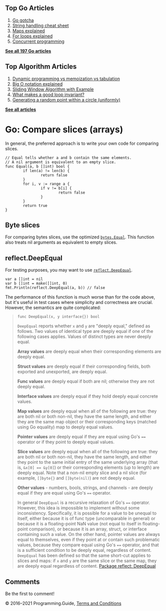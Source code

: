 <span class="underline"></span>

<span class="underline"></span>

## Top Go Articles

1.  [Go gotcha](go-gotcha.html)
2.  [String handling cheat sheet](string-functions-reference-cheat-sheet.html)
3.  [Maps explained](maps-explained.html)
4.  [For loops explained](for-loop.html)
5.  [Concurrent programming](go-concurrency-tutorial.html)

[**See all 197 Go articles**](index.html)

<span class="underline"></span>

## Top Algorithm Articles

1.  [Dynamic programming vs memoization vs tabulation](../dynamic-programming-vs-memoization-vs-tabulation.html)
2.  [Big O notation explained](../big-o-notation-explained.html)
3.  [Sliding Window Algorithm with Example](../sliding-window-example.html)
4.  [What makes a good loop invariant?](../what-makes-a-good-loop-invariant.html)
5.  [Generating a random point within a circle (uniformly)](../random-point-within-circle.html)

[**See all articles**](../index.html)

# Go: Compare slices (arrays)

In general, the preferred approach is to write your own code for comparing slices.

    // Equal tells whether a and b contain the same elements.
    // A nil argument is equivalent to an empty slice.
    func Equal(a, b []int) bool {
            if len(a) != len(b) {
                    return false
            }
            for i, v := range a {
                    if v != b[i] {
                            return false
                    }
            }
            return true
    }

## Byte slices

For comparing bytes slices, use the optimized [`bytes.Equal`](https://golang.org/pkg/bytes/#Equal). This function also treats nil arguments as equivalent to empty slices.

## reflect.DeepEqual

For testing purposes, you may want to use [`reflect.DeepEqual`](https://golang.org/pkg/reflect/#DeepEqual).

    var a []int = nil
    var b []int = make([]int, 0)
    fmt.Println(reflect.DeepEqual(a, b)) // false

The performance of this function is much worse than for the code above, but it's useful in test cases where simplicity and correctness are crucial. However, the semantics are quite complicated:

> `func DeepEqual(x, y interface{}) bool`
>
> `DeepEqual` reports whether `x` and `y` are "deeply equal," defined as follows. Two values of identical type are deeply equal if one of the following cases applies. Values of distinct types are never deeply equal.
>
> **Array values** are deeply equal when their corresponding elements are deeply equal.
>
> **Struct values** are deeply equal if their corresponding fields, both exported and unexported, are deeply equal.
>
> **Func values** are deeply equal if both are nil; otherwise they are not deeply equal.
>
> **Interface values** are deeply equal if they hold deeply equal concrete values.
>
> **Map values** are deeply equal when all of the following are true: they are both nil or both non-nil, they have the same length, and either they are the same map object or their corresponding keys (matched using Go equality) map to deeply equal values.
>
> **Pointer values** are deeply equal if they are equal using Go's `==` operator or if they point to deeply equal values.
>
> **Slice values** are deeply equal when all of the following are true: they are both nil or both non-nil, they have the same length, and either they point to the same initial entry of the same underlying array (that is, `&x[0] == &y[0]`) or their corresponding elements (up to length) are deeply equal. Note that a non-nil empty slice and a nil slice (for example, `[]byte{}` and `[]byte(nil)`) are not deeply equal.
>
> **Other values** - numbers, bools, strings, and channels - are deeply equal if they are equal using Go's `==` operator.
>
> In general `DeepEqual` is a recursive relaxation of Go's `==` operator. However, this idea is impossible to implement without some inconsistency. Specifically, it is possible for a value to be unequal to itself, either because it is of func type (uncomparable in general) or because it is a floating-point NaN value (not equal to itself in floating-point comparison), or because it is an array, struct, or interface containing such a value. On the other hand, pointer values are always equal to themselves, even if they point at or contain such problematic values, because they compare equal using Go's `==` operator, and that is a sufficient condition to be deeply equal, regardless of content. `DeepEqual` has been defined so that the same short-cut applies to slices and maps: if `x` and `y` are the same slice or the same map, they are deeply equal regardless of content. <a href="https://golang.org/pkg/reflect/#DeepEqual" class="quote-source">Package reflect: DeepEqual</a>

## Comments

Be the first to comment!

© 2016–2021 Programming.Guide, [Terms and Conditions](../terms-and-conditions.html)
